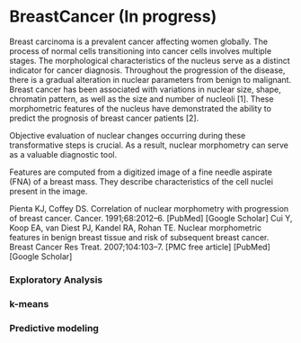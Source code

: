 # BreastCancer (In progress)
Breast carcinoma is a prevalent cancer affecting women globally. The process of normal cells transitioning into cancer cells involves multiple stages. The morphological characteristics of the nucleus serve as a distinct indicator for cancer diagnosis. Throughout the progression of the disease, there is a gradual alteration in nuclear parameters from benign to malignant. Breast cancer has been associated with variations in nuclear size, shape, chromatin pattern, as well as the size and number of nucleoli [1]. These morphometric features of the nucleus have demonstrated the ability to predict the prognosis of breast cancer patients [2].

Objective evaluation of nuclear changes occurring during these transformative steps is crucial. As a result, nuclear morphometry can serve as a valuable diagnostic tool.

Features are computed from a digitized image of a fine needle aspirate (FNA) of a breast mass. They describe characteristics of the cell nuclei present in the image.

Pienta KJ, Coffey DS. Correlation of nuclear morphometry with progression of breast cancer. Cancer. 1991;68:2012–6. [PubMed] [Google Scholar]
Cui Y, Koop EA, van Diest PJ, Kandel RA, Rohan TE. Nuclear morphometric features in benign breast tissue and risk of subsequent breast cancer. Breast Cancer Res Treat. 2007;104:103–7. [PMC free article] [PubMed] [Google Scholar]

### Exploratory Analysis

### k-means

### Predictive modeling

